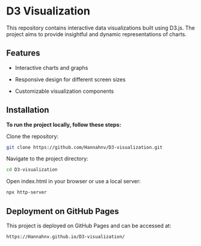 # D3 Visualization
This repository contains interactive data visualizations built using D3.js. The project aims to provide insightful and dynamic representations of charts.

## Features

* Interactive charts and graphs

* Responsive design for different screen sizes

* Customizable visualization components

## Installation

**To run the project locally, follow these steps:**

Clone the repository:
```bash
git clone https://github.com/Hannahnv/D3-visualization.git
```
Navigate to the project directory:
```bash
cd D3-visualization
```
Open index.html in your browser or use a local server:
```bash
npx http-server
```

## Deployment on GitHub Pages

This project is deployed on GitHub Pages and can be accessed at:
```bash
https://Hannahnv.github.io/D3-visualization/
```
